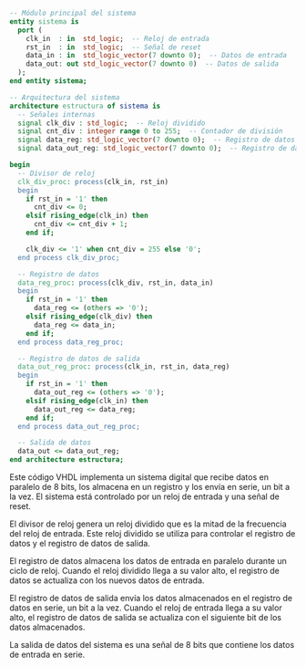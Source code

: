 ```vhdl
-- Módulo principal del sistema
entity sistema is
  port (
    clk_in  : in  std_logic;  -- Reloj de entrada
    rst_in  : in  std_logic;  -- Señal de reset
    data_in : in  std_logic_vector(7 downto 0);  -- Datos de entrada
    data_out: out std_logic_vector(7 downto 0)  -- Datos de salida
  );
end entity sistema;

-- Arquitectura del sistema
architecture estructura of sistema is
  -- Señales internas
  signal clk_div : std_logic;  -- Reloj dividido
  signal cnt_div : integer range 0 to 255;  -- Contador de división
  signal data_reg: std_logic_vector(7 downto 0);  -- Registro de datos
  signal data_out_reg: std_logic_vector(7 downto 0);  -- Registro de datos de salida

begin
  -- Divisor de reloj
  clk_div_proc: process(clk_in, rst_in)
  begin
    if rst_in = '1' then
      cnt_div <= 0;
    elsif rising_edge(clk_in) then
      cnt_div <= cnt_div + 1;
    end if;

    clk_div <= '1' when cnt_div = 255 else '0';
  end process clk_div_proc;

  -- Registro de datos
  data_reg_proc: process(clk_div, rst_in, data_in)
  begin
    if rst_in = '1' then
      data_reg <= (others => '0');
    elsif rising_edge(clk_div) then
      data_reg <= data_in;
    end if;
  end process data_reg_proc;

  -- Registro de datos de salida
  data_out_reg_proc: process(clk_in, rst_in, data_reg)
  begin
    if rst_in = '1' then
      data_out_reg <= (others => '0');
    elsif rising_edge(clk_in) then
      data_out_reg <= data_reg;
    end if;
  end process data_out_reg_proc;

  -- Salida de datos
  data_out <= data_out_reg;
end architecture estructura;
```

Este código VHDL implementa un sistema digital que recibe datos en paralelo de 8 bits, los almacena en un registro y los envía en serie, un bit a la vez. El sistema está controlado por un reloj de entrada y una señal de reset.

El divisor de reloj genera un reloj dividido que es la mitad de la frecuencia del reloj de entrada. Este reloj dividido se utiliza para controlar el registro de datos y el registro de datos de salida.

El registro de datos almacena los datos de entrada en paralelo durante un ciclo de reloj. Cuando el reloj dividido llega a su valor alto, el registro de datos se actualiza con los nuevos datos de entrada.

El registro de datos de salida envía los datos almacenados en el registro de datos en serie, un bit a la vez. Cuando el reloj de entrada llega a su valor alto, el registro de datos de salida se actualiza con el siguiente bit de los datos almacenados.

La salida de datos del sistema es una señal de 8 bits que contiene los datos de entrada en serie.